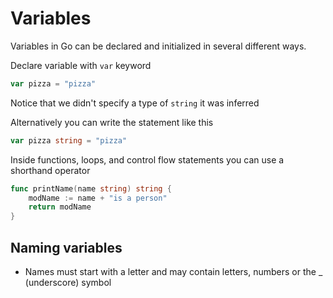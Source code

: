 # Variables

Variables in Go can be declared and initialized in several different ways.

Declare variable with `var` keyword
```go
var pizza = "pizza"
```

Notice that we didn't specify a type of `string` it was inferred

Alternatively you can write the statement like this
```go
var pizza string = "pizza"
```

Inside functions, loops, and control flow statements you can use a shorthand operator
```go
func printName(name string) string {
    modName := name + "is a person"
    return modName
}
```

## Naming variables

* Names must start with a letter and may contain letters, numbers or the _ (underscore) symbol